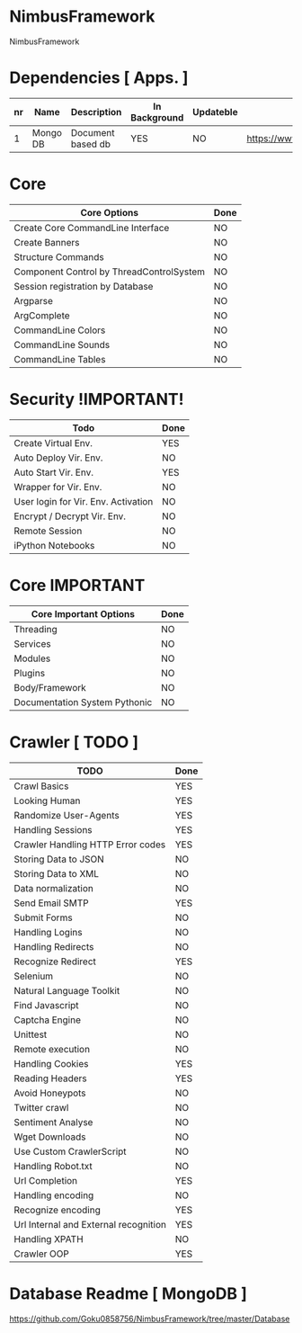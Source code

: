 # NimbusFramework

NimbusFramework

# Dependencies [ Apps. ]

nr | Name | Description | In Background | Updateble | URL
---- | ---------- | --------------------------- | ----- | ----- | --------------------------------------
1 | Mongo DB | Document based db | YES | NO | https://www.mongodb.com/


# Core

Core Options | Done
----------------------- | ----------
Create Core CommandLine Interface | NO
Create Banners | NO
Structure Commands | NO
Component Control by ThreadControlSystem | NO
Session registration by Database | NO
Argparse | NO
ArgComplete | NO
CommandLine Colors | NO
CommandLine Sounds | NO
CommandLine Tables | NO

# Security !IMPORTANT!

Todo | Done
------------------------- | ----------
Create Virtual Env. | YES
Auto Deploy Vir. Env. | NO
Auto Start Vir. Env. | YES
Wrapper for Vir. Env. | NO
User login for Vir. Env. Activation | NO
Encrypt / Decrypt Vir. Env. | NO
Remote Session | NO
iPython Notebooks | NO

# Core IMPORTANT

Core Important Options | Done
-------------------------- | ----------
Threading | NO
Services | NO
Modules | NO
Plugins | NO
Body/Framework | NO
Documentation System Pythonic | NO

# Crawler [ TODO ]

TODO | Done
----------------------- | ----------
Crawl Basics | YES
Looking Human | YES
Randomize User-Agents | YES
Handling Sessions | YES
Crawler Handling HTTP Error codes | YES
Storing Data to JSON | NO
Storing Data to XML | NO
Data normalization | NO
Send Email SMTP | YES
Submit Forms | NO
Handling Logins | NO
Handling Redirects | NO
Recognize Redirect | YES
Selenium | NO
Natural Language Toolkit | NO
Find Javascript | NO
Captcha Engine | NO
Unittest | NO
Remote execution | NO
Handling Cookies | YES
Reading Headers | YES
Avoid Honeypots | NO
Twitter crawl | NO
Sentiment Analyse | NO
Wget Downloads | NO
Use Custom CrawlerScript | NO
Handling Robot.txt | NO
Url Completion | YES
Handling encoding | NO
Recognize encoding | YES
Url Internal and External recognition | YES
Handling XPATH | NO
Crawler OOP | YES


# Database Readme [ MongoDB ]

https://github.com/Goku0858756/NimbusFramework/tree/master/Database
